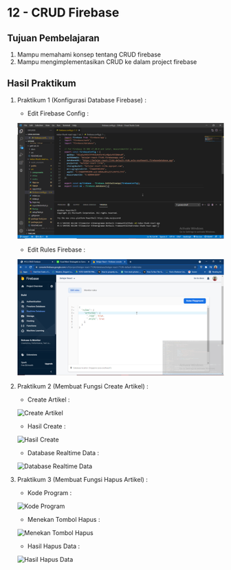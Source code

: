 # 12 - CRUD Firebase

## Tujuan Pembelajaran

1. Mampu memahami konsep tentang CRUD firebase
2. Mampu mengimplementasikan CRUD ke dalam project firebase

## Hasil Praktikum

1. Praktikum 1 (Konfigurasi Database Firebase) :
    - Edit Firebase Config :
        
    ![Edit Firebase Config](img/firebase-config-crud.png)
    
    - Edit Rules Firebase :
        
    ![Edit Rules Firebase](img/edit-rules-firebase-crud.png)

2. Praktikum 2 (Membuat Fungsi Create Artikel) :

    -  Create Artikel :

    ![Create Artikel](create-artikel-crud-firebase.png)

    -  Hasil Create :

    ![Hasil Create](hasil-create-artikel-crud-firebase.png)

    -  Database Realtime Data :

    ![Database Realtime Data](database-realtime-data.png)

3. Praktikum 3 (Membuat Fungsi Hapus Artikel) :

    -  Kode Program :

    ![Kode Program](kode-program-handle-hapus.png)

    -  Menekan Tombol Hapus :

    ![Menekan Tombol Hapus](press-hapus-button.png)

    -  Hasil Hapus Data :

    ![Hasil Hapus Data](hasil-hapus-data.png)    

